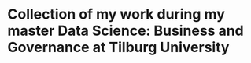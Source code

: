 # Collection of my work during my master Data Science: Business and Governance at Tilburg University
